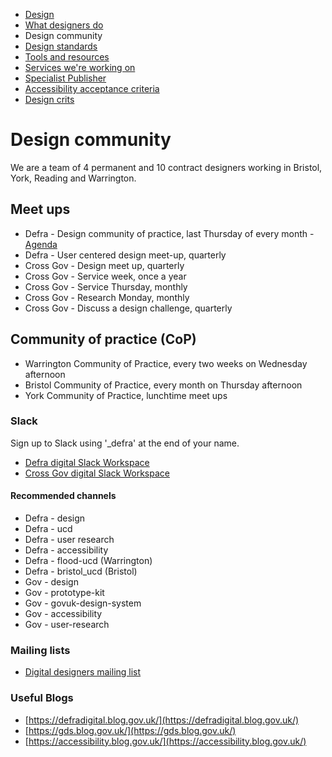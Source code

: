 
<!-- Nav -->
* [Design](/README.md)
* [What designers do](/design.md)
* Design community
* [Design standards](/standards.md)
* [Tools and resources](/tools-and-resources.md)
* [Services we're working on](/service-teams.md)
* [Specialist Publisher](/specialist-publisher.md)
* [Accessibility acceptance criteria](/accessibility-acceptance-criteria.md)
* [Design crits](/design-crits.md)

# Design community

We are a team of 4 permanent and 10 contract designers working in Bristol, York, Reading and Warrington.

## Meet ups

* Defra - Design community of practice, last Thursday of every month - [Agenda](https://docs.google.com/document/d/1Qc1bZ5dbq5SVue0sRhM5-0LDS9H_EFj_EQpWBGip--g/edit?usp=sharing)
* Defra - User centered design meet-up, quarterly
* Cross Gov - Design meet up, quarterly
* Cross Gov - Service week, once a year
* Cross Gov - Service Thursday, monthly
* Cross Gov - Research Monday, monthly
* Cross Gov - Discuss a design challenge, quarterly  

## Community of practice (CoP)

*  Warrington Community of Practice, every two weeks on Wednesday afternoon
*  Bristol Community of Practice, every month on Thursday afternoon
*  York Community of Practice, lunchtime meet ups  

### Slack

Sign up to Slack using '_defra' at the end of your name.

* [Defra digital Slack Workspace](https://defra-digital.slack.com/?redir=%2Fmessages%2Fdesign%2F)
* [Cross Gov digital Slack Workspace](https://ukgovernmentdigital.slack.com)

#### Recommended channels

* Defra - design
* Defra - ucd
* Defra - user research
* Defra - accessibility
* Defra - flood-ucd (Warrington)
* Defra - bristol_ucd (Bristol)
* Gov - design
* Gov - prototype-kit
* Gov - govuk-design-system
* Gov - accessibility
* Gov - user-research


### Mailing lists

* [Digital designers mailing list](https://groups.google.com/a/digital.cabinet-office.gov.uk/forum/?hl=en-GB#!forum/digital-service-designers)

### Useful Blogs

* [https://defradigital.blog.gov.uk/](https://defradigital.blog.gov.uk/)
* [https://gds.blog.gov.uk/](https://gds.blog.gov.uk/)
* [https://accessibility.blog.gov.uk/](https://accessibility.blog.gov.uk/)
